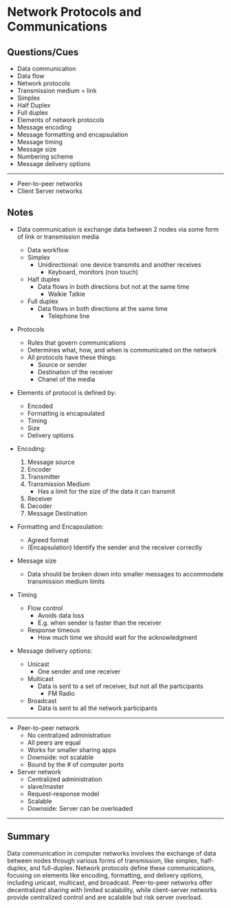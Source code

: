 # Network Protocols and Communications

## Questions/Cues

- Data communication
- Data flow
- Network protocols
- Transmission medium = link
- Simplex
- Half Duplex
- Full duplex
- Elements of network protocols
- Message encoding
- Message formatting and encapsulation
- Message timing
- Message size
- Numbering scheme
- Message delivery options

---

- Peer-to-peer networks
- Client Server networks

## Notes

- Data communication is exchange data between 2 nodes via some form of link or transmission media
  - Data workflow
  - Simplex
    - Unidirectional: one device transmits and another receives
      - Keyboard, monitors (non touch)
  - Half duplex
    - Data flows in both directions but not at the same time
      - Walkie Talkie
  - Full duplex
    - Data flows in both directions at the same time
      - Telephone line

- Protocols
  - Rules that govern communications
  - Determines what, how, and when is communicated on the network
  - All protocols have these things:
    - Source or sender
    - Destination of the receiver
    - Chanel of the media

- Elements of protocol is defined by:
  - Encoded
  - Formatting is encapsulated
  - Timing
  - Size
  - Delivery options

- Encoding:
  1. Message source
  2. Encoder
  3. Transmitter
  4. Transmission Medium
     - Has a limit for the size of the data it can transmit
  5. Receiver
  6. Decoder
  7. Message Destination

- Formatting and Encapsulation:
  - Agreed format
  - (Encapsulation) Identify the sender and the receiver correctly

- Message size
  - Data should be broken down into smaller messages to accommodate transmission medium limits

- Timing
  - Flow control
    - Avoids data loss
    - E.g. when sender is faster than the receiver
  - Response timeous
    - How much time we should wait for the acknowledgment

- Message delivery options:
  - Unicast
    - One sender and one receiver
  - Multicast
    - Data is sent to a set of receiver, but not all the participants
      - FM Radio
  - Broadcast
    - Data is sent to all the network participants

---

- Peer-to-peer network
  - No centralized administration
  - All peers are equal
  - Works for smaller sharing apps
  - Downside: not scalable
  - Bound by the # of computer ports
- Server network
  - Centralized administration
  - slave/master
  - Request-response model
  - Scalable
  - Downside: Server can be overloaded

---

## Summary

Data communication in computer networks involves the exchange of data between nodes through various forms of transmission, like simplex, half-duplex, and full-duplex. Network protocols define these communications, focusing on elements like encoding, formatting, and delivery options, including unicast, multicast, and broadcast. Peer-to-peer networks offer decentralized sharing with limited scalability, while client-server networks provide centralized control and are scalable but risk server overload.